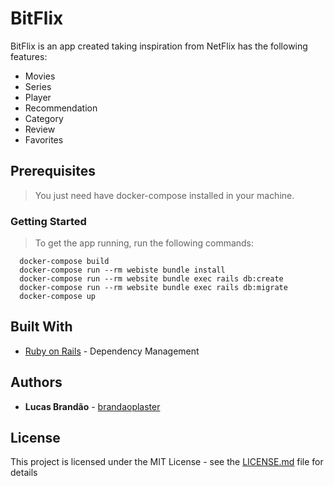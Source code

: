 # BitFlix

BitFlix is an app created taking inspiration from NetFlix has the following features:

* Movies
* Series
* Player
* Recommendation
* Category
* Review
* Favorites

## Prerequisites

>You just need have docker-compose installed in your machine.

### Getting Started
>To get the app running, run the following commands:

  ```docker
    docker-compose build
    docker-compose run --rm webiste bundle install
    docker-compose run --rm website bundle exec rails db:create
    docker-compose run --rm website bundle exec rails db:migrate
    docker-compose up
  ```

## Built With

* [Ruby on Rails](https://rubyonrails.org/) - Dependency Management

## Authors

* **Lucas Brandão** - [brandaoplaster](https://github.com/brandaoplaster)

## License

This project is licensed under the MIT License - see the [LICENSE.md](LICENSE.md) file for details
